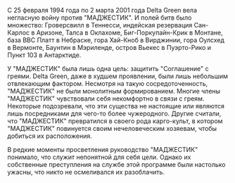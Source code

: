 С 25 февраля 1994 года по 2 марта 2001 года Delta Green вела негласную войну против "МАДЖЕСТИК". И полей битв было множество: Гроверсвилл в Теннесси, индейская резервация Сан-Карлос в Аризоне, Талса в Оклахоме, Биг-Поркупайн-Крик в Монтане, база ВВС Платт в Небраске, гора Хай-Кноб в Вирджинии, гора Оулсхед в Вермонте, Баунтин в Мэриленде, остров Вьекес в Пуэрто-Рико и Пункт 103 в Антарктиде.

У "МАДЖЕСТИК" была лишь одна цель: защитить "Соглашение" с греями. Delta Green, даже в худшем проявлении, были лишь небольшим отвлекающим фактором. Несмотря на такую сосредоточенность, "МАДЖЕСТИК" не были монолитным формированием. Многие члены "МАДЖЕСТИК" чувствовали себя некомфортно в связи с греям. Некоторые подозревали, что эти существа не настоящие или являются лишь посредниками для чего-то более чужеродного. Другие считали, что "МАДЖЕСТИК" превратился в своего рода карго-культ, в котором "МАДЖЕСТИК" повинуется своим нечеловеческим хозяевам, чтобы добиться их расположения.

В редкие моменты просветления руководство "МАДЖЕСТИК" понимало, что служит непонятной для себя цели. Однако их собственные преступления на службе этой программе были настолько ужасны, что никто не осмеливался их разоблачить.